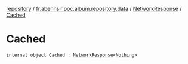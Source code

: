 [repository](../../index.md) / [fr.abennsir.poc.album.repository.data](../index.md) / [NetworkResponse](index.md) / [Cached](./-cached.md)

# Cached

`internal object Cached : `[`NetworkResponse`](index.md)`<`[`Nothing`](https://kotlinlang.org/api/latest/jvm/stdlib/kotlin/-nothing/index.html)`>`